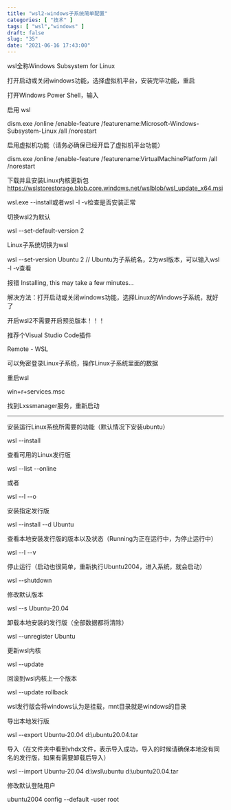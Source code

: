 ```yaml
---
title: "wsl2-windows子系统简单配置"
categories: [ "技术" ]
tags: [ "wsl","windows" ]
draft: false
slug: "35"
date: "2021-06-16 17:43:00"
---
```


wsl全称Windows Subsystem for Linux


打开启动或关闭windows功能，选择虚拟机平台，安装完毕功能，重启


打开Windows Power Shell，输入

启用 wsl

dism.exe /online /enable-feature /featurename:Microsoft-Windows-Subsystem-Linux /all /norestart

启用虚拟机功能（请务必确保已经开启了虚拟机平台功能）

dism.exe /online /enable-feature /featurename:VirtualMachinePlatform /all /norestart


下载并且安装Linux内核更新包
https://wslstorestorage.blob.core.windows.net/wslblob/wsl_update_x64.msi


wsl.exe --install或者wsl -l -v检查是否安装正常

切换wsl2为默认

wsl --set-default-version 2

Linux子系统切换为wsl

wsl --set-version Ubuntu 2  // Ubuntu为子系统名，2为wsl版本，可以输入wsl -l -v查看




报错 Installing, this may take a few minutes...

解决方法：打开启动或关闭windows功能，选择Linux的Windows子系统，就好了


开启wsl2不需要开启预览版本！！！


推荐个Visual Studio Code插件

Remote - WSL

可以免密登录Linux子系统，操作Linux子系统里面的数据



重启wsl

win+r+services.msc

找到Lxssmanager服务，重新启动



---




安装运行Linux系统所需要的功能（默认情况下安装ubuntu）

wsl --install

查看可用的Linux发行版

wsl --list --online

或者

wsl --l --o

安装指定发行版

wsl --install --d Ubuntu

查看本地安装发行版的版本以及状态（Running为正在运行中，为停止运行中）

wsl --l --v

停止运行（启动也很简单，重新执行Ubuntu2004，进入系统，就会启动）

wsl --shutdown

修改默认版本

wsl --s Ubuntu-20.04

卸载本地安装的发行版（全部数据都将清除）

wsl --unregister Ubuntu

更新wsl内核

wsl --update

回滚到wsl内核上一个版本

wsl --update rollback

wsl发行版会将windows认为是挂载，mnt目录就是windows的目录

导出本地发行版

wsl --export Ubuntu-20.04 d:\ubuntu20.04.tar

导入（在文件夹中看到vhdx文件，表示导入成功，导入的时候请确保本地没有同名的发行版，如果有需要卸载后导入）

wsl --import Ubuntu-20.04 d:\wsl\ubuntu d:\ubuntu20.04.tar

修改默认登陆用户

ubuntu2004 config --default -user root